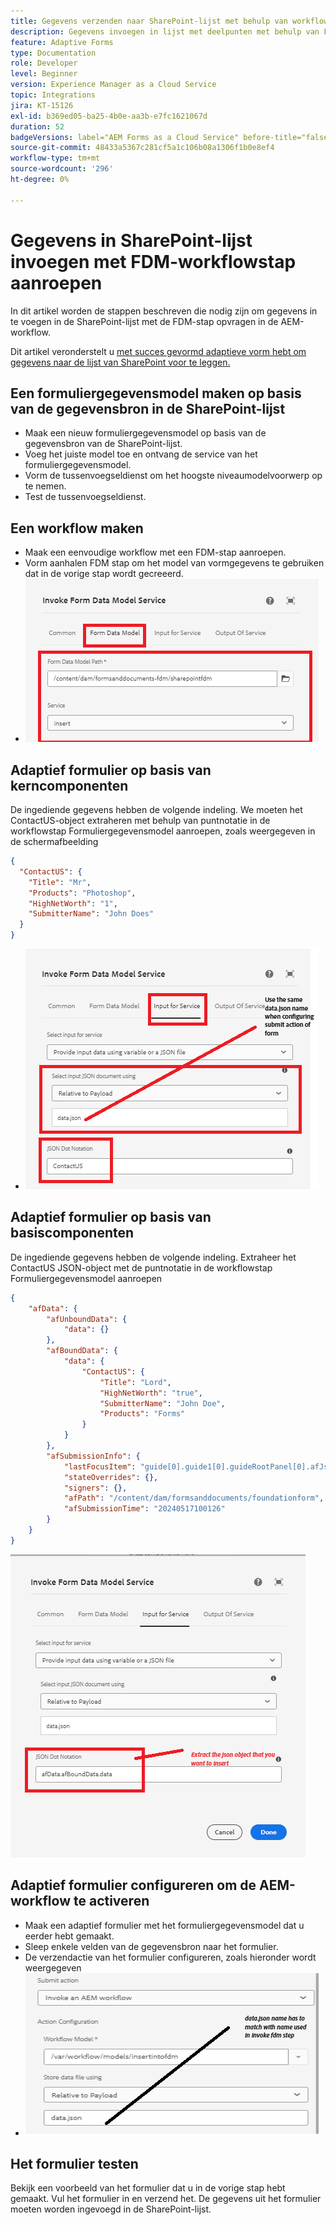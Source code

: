 ```yaml
---
title: Gegevens verzenden naar SharePoint-lijst met behulp van workflowstap
description: Gegevens invoegen in lijst met deelpunten met behulp van FDM-workflowstap aanroepen
feature: Adaptive Forms
type: Documentation
role: Developer
level: Beginner
version: Experience Manager as a Cloud Service
topic: Integrations
jira: KT-15126
exl-id: b369ed05-ba25-4b0e-aa3b-e7fc1621067d
duration: 52
badgeVersions: label="AEM Forms as a Cloud Service" before-title="false"
source-git-commit: 48433a5367c281cf5a1c106b08a1306f1b0e8ef4
workflow-type: tm+mt
source-wordcount: '296'
ht-degree: 0%

---
```


# Gegevens in SharePoint-lijst invoegen met FDM-workflowstap aanroepen


In dit artikel worden de stappen beschreven die nodig zijn om gegevens in te voegen in de SharePoint-lijst met de FDM-stap opvragen in de AEM-workflow.

Dit artikel veronderstelt u [ met succes gevormd adaptieve vorm hebt om gegevens naar de lijst van SharePoint voor te leggen.](https://experienceleague.adobe.com/docs/experience-manager-cloud-service/content/forms/adaptive-forms-authoring/authoring-adaptive-forms-core-components/create-an-adaptive-form-on-forms-cs/configure-submit-actions-core-components.html?lang=en#connect-af-sharepoint-list)


## Een formuliergegevensmodel maken op basis van de gegevensbron in de SharePoint-lijst

* Maak een nieuw formuliergegevensmodel op basis van de gegevensbron van de SharePoint-lijst.
* Voeg het juiste model toe en ontvang de service van het formuliergegevensmodel.
* Vorm de tussenvoegseldienst om het hoogste niveaumodelvoorwerp op te nemen.
* Test de tussenvoegseldienst.


## Een workflow maken

* Maak een eenvoudige workflow met een FDM-stap aanroepen.
* Vorm aanhalen FDM stap om het model van vormgegevens te gebruiken dat in de vorige stap wordt gecreeerd.
* ![ vennoot-fdm ](assets/fdm-insert-1.png)

## Adaptief formulier op basis van kerncomponenten

De ingediende gegevens hebben de volgende indeling. We moeten het ContactUS-object extraheren met behulp van puntnotatie in de workflowstap Formuliergegevensmodel aanroepen, zoals weergegeven in de schermafbeelding

```json
{
  "ContactUS": {
    "Title": "Mr",
    "Products": "Photoshop",
    "HighNetWorth": "1",
    "SubmitterName": "John Does"
  }
}
```


* ![ kaart-input-parameters ](assets/fdm-insert-2.png)


## Adaptief formulier op basis van basiscomponenten

De ingediende gegevens hebben de volgende indeling. Extraheer het ContactUS JSON-object met de puntnotatie in de workflowstap Formuliergegevensmodel aanroepen

```json
{
    "afData": {
        "afUnboundData": {
            "data": {}
        },
        "afBoundData": {
            "data": {
                "ContactUS": {
                    "Title": "Lord",
                    "HighNetWorth": "true",
                    "SubmitterName": "John Doe",
                    "Products": "Forms"
                }
            }
        },
        "afSubmissionInfo": {
            "lastFocusItem": "guide[0].guide1[0].guideRootPanel[0].afJsonSchemaRoot[0]",
            "stateOverrides": {},
            "signers": {},
            "afPath": "/content/dam/formsanddocuments/foundationform",
            "afSubmissionTime": "20240517100126"
        }
    }
}
```

![ stichting-gebaseerd-vorm ](assets/foundation-based-form.png)

## Adaptief formulier configureren om de AEM-workflow te activeren

* Maak een adaptief formulier met het formuliergegevensmodel dat u eerder hebt gemaakt.
* Sleep enkele velden van de gegevensbron naar het formulier.
* De verzendactie van het formulier configureren, zoals hieronder wordt weergegeven
* ![ voorleggen-actie ](assets/configure-af.png)



## Het formulier testen

Bekijk een voorbeeld van het formulier dat u in de vorige stap hebt gemaakt. Vul het formulier in en verzend het. De gegevens uit het formulier moeten worden ingevoegd in de SharePoint-lijst.
